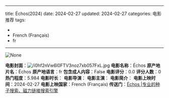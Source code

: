 
---
title: Échos(2024)
date: 2024-02-27
updated: 2024-02-27
categories: 电影推荐
tags:

- 
- French (Français)
- fr
---

<img src="https://image.tmdb.org/t/p/originalNone" alt="None" title="None">

**电影封面**：<img src="https://image.tmdb.org/t/p/w200/i0hf2nVw6l0FTV3noz7xb057FxL.jpg" alt="/i0hf2nVw6l0FTV3noz7xb057FxL.jpg" title="/i0hf2nVw6l0FTV3noz7xb057FxL.jpg">
**电影名称**：Échos
**原产地片名**：Échos
**原产地语言**：fr
**包含成人内容**：False
**电影评分**：0.0
**评分人数**：0
**热门程度**：5.984
**电影时长**：
**电影导演**：
**电影主演**：
**电影简介**：
**电影上映时间**：2024-02-27
**电影上映国家**：French (Français)
**传送门**：[Échos |专业的种子搜索、磁力链接搜索引擎](https://movie.amd794.com:2083/?search=%C3%89chos&ordering=&mode=match_phrase&page_size=10&page=1)

